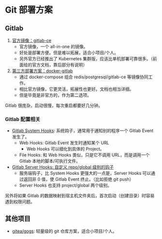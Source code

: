 # Git 部署方案

## Gitlab

1. [官方镜像：gitlab-ce](https://docs.gitlab.com/omnibus/docker/#install-gitlab-using-docker-compose)
    - 官方镜像，一个 all-in-one 的镜像。
    - 好处是部署方便。但是难以拓展，适合小项目/个人。
    - 另外官方已经推出了 Kubernetes 集群版，应该比单机部署可靠很多。（前面给的官方文档，靠后部分有说明）
1. [第三方部署方案：docker-gitlab](https://github.com/sameersbn/docker-gitlab)
    - 通过 docker-compose 组合 redis/postgresql/gitlab-ce 等镜像协同工作。
    - 相比官方镜像，它更灵活，拓展性也更好。文档也相当详细。
    - 但是毕竟是非官方的，作为第二选项。
    
Gitlab 很庞杂，启动很慢，每次重启都要好几分钟。

### Gitlab 配置相关

- [Gitlab System Hooks](https://docs.gitlab.com/ee/system_hooks/system_hooks.html): 系统钩子，通常用于通知别的程序一个 Gitlab Event 发生了。
    - Web Hooks: Gitlab Event 发生时通知某个 URL
        - Web Hooks 可以细化到具体的 Project。
    - File Hooks: 和 Web Hooks 类似，只是它不调用 URL，而是调用一个 Gitlab 本地的脚本/可执行文件。
- [Gitlab Server Hooks: 自定义 repo/global 级别的钩子](https://docs.gitlab.com/ce/administration/server_hooks.html)
    - 服务端钩子，比 System Hooks 更强大的一点是，Server Hooks 可以通过返回非 0 值，使 Gitlab Event 终止。（比如拒绝 git push）
    - Server Hooks 也支持 project/global 两个级别。

另外将如果 Gitlab 的数据映射到宿主机文件夹后，首次启动（创建目录）时容易遇到权限问题。

## 其他项目

- [gitea/gogs](https://github.com/gogs/gogs): 轻量级的 git 仓库方案，适合小项目/个人。
